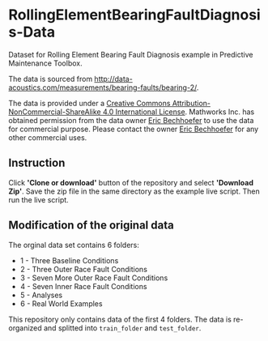 # RollingElementBearingFaultDiagnosis-Data
Dataset for Rolling Element Bearing Fault Diagnosis example in Predictive Maintenance Toolbox.

The data is sourced from http://data-acoustics.com/measurements/bearing-faults/bearing-2/.

The data is provided under a [Creative Commons Attribution-NonCommercial-ShareAlike 4.0 International License](https://creativecommons.org/licenses/by-nc-sa/4.0/). Mathworks Inc. has obtained permission from the data owner [Eric Bechhoefer](mailto:eric@gpms-vt.com) to use the data for commercial purpose. Please contact the owner [Eric Bechhoefer](mailto:eric@gpms-vt.com) for any other commercial uses.

## Instruction
Click **'Clone or download'** button of the repository and select **'Download Zip'**. Save the zip file in the same directory as the example live script. Then run the live script.

## Modification of the original data
The orginal data set contains 6 folders:
- 1 - Three Baseline Conditions
- 2 - Three Outer Race Fault Conditions
- 3 - Seven More Outer Race Fault Conditions
- 4 - Seven Inner Race Fault Conditions
- 5 - Analyses
- 6 - Real World Examples

This repository only contains data of the first 4 folders. The data is re-organized and splitted into ```train_folder``` and ```test_folder```.
